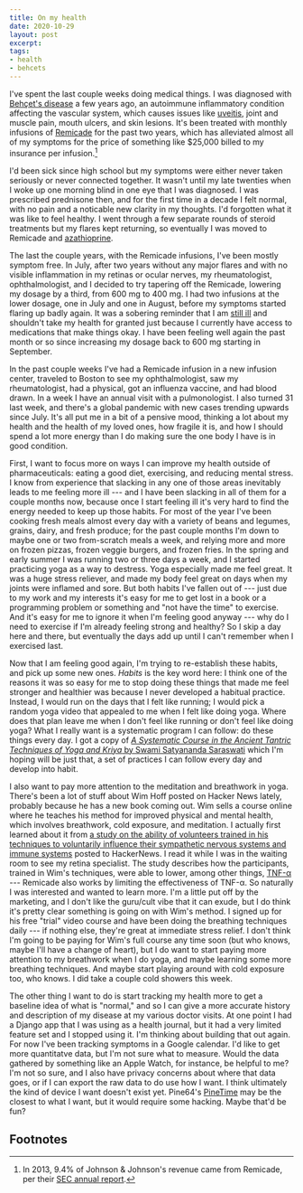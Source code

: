 ```yaml
---
title: On my health
date: 2020-10-29
layout: post
excerpt:
tags:
- health
- behcets
---
```


I've spent the last couple weeks doing medical things. I was diagnosed with
[Behçet's disease](https://en.wikipedia.org/wiki/Beh%C3%A7et%27s_disease
"Behçet's disease - Wikipedia") a few years ago, an autoimmune inflammatory
condition affecting the vascular system, which causes issues like
[uveitis](https://en.wikipedia.org/wiki/Uveitis "Uveitis - Wikipedia"), joint
and muscle pain, mouth ulcers, and skin lesions. It's been treated with monthly
infusions of [Remicade](https://en.wikipedia.org/wiki/Infliximab "Infliximab -
Wikipedia") for the past two years, which has alleviated almost all of my
symptoms for the price of something like $25,000 billed to my insurance per
infusion.[^1]

I'd been sick since high school but my symptoms were either never taken
seriously or never connected together. It wasn't until my late twenties when I
woke up one morning blind in one eye that I was diagnosed. I was prescribed
prednisone then, and for the first time in a decade I felt normal, with no pain
and a noticable new clarity in my thoughts. I'd forgotten what it was like to
feel healthy. I went through a few separate rounds of steroid treatments but my
flares kept returning, so eventually I was moved to Remicade and
[azathioprine](https://en.wikipedia.org/wiki/Azathioprine "Azathioprine -
Wikipedia").

The last the couple years, with the Remicade infusions, I've been mostly symptom
free. In July, after two years without any major flares and with no visible
inflammation in my retinas or ocular nerves, my rheumatologist, ophthalmologist,
and I decided to try tapering off the Remicade, lowering my dosage by a third,
from 600 mg to 400 mg. I had two infusions at the lower dosage, one in July and
one in August, before my symptoms started flaring up badly again. It was a
sobering reminder that I am [still
ill](https://www.youtube.com/watch?v=na1N4glBjWo "The Smiths - Still Ill (Derby
Assembly Rooms, Dec 7th 1983) - YouTube") and shouldn't take my health for
granted just because I currently have access to medications that make things
okay. I have been feeling well again the past month or so since increasing my
dosage back to 600 mg starting in September.

In the past couple weeks I've had a Remicade infusion in a new infusion center,
traveled to Boston to see my ophthalmologist, saw my rheumatologist, had a
physical, got an influenza vaccine, and had blood drawn. In a week I have an
annual visit with a pulmonologist. I also turned 31 last week, and there's a
global pandemic with new cases trending upwards since July. It's all put me in a
bit of a pensive mood, thinking a lot about my health and the health of my loved
ones, how fragile it is, and how I should spend a lot more energy than I do
making sure the one body I have is in good condition.

First, I want to focus more on ways I can improve my health outside of
pharmaceuticals: eating a good diet, exercising, and reducing mental stress. I
know from experience that slacking in any one of those areas inevitably leads to
me feeling more ill --- and I have been slacking in all of them for a couple
months now, because once I start feeling ill it's very hard to find the energy
needed to keep up those habits. For most of the year I've been cooking fresh
meals almost every day with a variety of beans and legumes, grains, dairy, and
fresh produce; for the past couple months I'm down to maybe one or two
from-scratch meals a week, and relying more and more on frozen pizzas, frozen
veggie burgers, and frozen fries. In the spring and early summer I was running
two or three days a week, and I started practicing yoga as a way to destress.
Yoga especially made me feel great. It was a huge stress reliever, and made my
body feel great on days when my joints were inflamed and sore. But both habits
I've fallen out of --- just due to my work and my interests it's easy for me to
get lost in a book or a programming problem or something and "not have the time"
to exercise. And it's easy for me to ignore it when I'm feeling good anyway ---
why do I need to exercise if I'm already feeling strong and healthy? So I skip a
day here and there, but eventually the days add up until I can't remember when I
exercised last.

Now that I am feeling good again, I'm trying to re-establish these habits, and
pick up some new ones. *Habits* is the key word here: I think one of the reasons
it was so easy for me to stop doing these things that made me feel stronger and
healthier was because I never developed a habitual practice. Instead, I would
run on the days that I felt like running; I would pick a random yoga video that
appealed to me when I felt like doing yoga. Where does that plan leave me when I
don't feel like running or don't feel like doing yoga? What I really want is a
systematic program I can follow: do these things every day. I got a copy of [*A
Systematic Course in the Ancient Tantric Techniques of Yoga and Kriya* by Swami
Satyananda
Saraswati](https://www.biharyoga.net/a-systematic-course-in-the-ancient-tantric-techniques-of-yoga-and-kriya.php
"A Systematic Course in the Ancient Tantric Techniques of Yoga and Kriya by
Swami Satyananda Saraswati") which I'm hoping will be just that, a set of
practices I can follow every day and develop into habit.

I also want to pay more attention to the meditation and breathwork in yoga.
There's been a lot of stuff about Wim Hoff posted on Hacker News lately,
probably because he has a new book coming out. Wim sells a course online where
he teaches his method for improved physical and mental health, which
involves breathwork, cold exposure, and meditation. I actually first learned
about it from [a study on the ability of volunteers trained in his techniques to
voluntarily influence their sympathetic nervous systems and immune
systems](https://www.pnas.org/content/111/20/7379?fbclid=IwAR3x-VkSQWn8Ji_7FQt_EEsbhL8dSzdLo57HyecPXXaVqee9SAiPEpCk6gQ
"Kox, van Eijk, et. al. 'Voluntary activation of the sympathetic nervous system
and attenuation of the innate immune response in humans.' PNSA May 20, 2014.")
posted to HackerNews. I read it while I was in the waiting room to see my
retina specialist. The study describes how the participants, trained in Wim's
techniques, were able to lower, among other things,
[TNF-α](https://en.wikipedia.org/wiki/Tumor_necrosis_factor "Tumor necrosis
factor - Wikipedia") --- Remicade also works by limiting the effectiveness of
TNF-α. So naturally I was interested and wanted to learn more. I'm a
little put off by the marketing, and I don't like the guru/cult vibe that it can
exude, but I do think it's pretty clear something is going on with Wim's method.
I signed up for his free "trial" video course and have been doing the breathing
techniques daily --- if nothing else, they're great at immediate stress relief.
I don't think I'm going to be paying for Wim's full course any time soon (but
who knows, maybe I'll have a change of heart), but I do want to start paying
more attention to my breathwork when I do yoga, and maybe learning some more
breathing techniques. And maybe start playing around with cold exposure too, who
knows. I did take a couple cold showers this week.

The other thing I want to do is start tracking my health more to get a baseline
idea of what is "normal," and so I can give a more accurate history and
description of my disease at my various doctor visits. At one point I had a
Django app that I was using as a health journal, but it had a very limited
feature set and I stopped using it. I'm thinking about building that out again.
For now I've been tracking symptoms in a Google calendar. I'd like to get more
quantitatve data, but I'm not sure what to measure. Would the data gathered by
something like an Apple Watch, for instance, be helpful to me? I'm not so sure,
and I also have privacy concerns about where that data goes, or if I can export
the raw data to do use how I want. I think ultimately the kind of device I want
doesn't exist yet. Pine64's [PineTime](https://www.pine64.org/pinetime/
"PineTime - Pine64") may be the closest to what I want, but it would require
some hacking. Maybe that'd be fun?

## Footnotes

[^1]: In 2013, 9.4% of Johnson & Johnson's revenue came from Remicade, per their
    [SEC annual
    report](https://www.sec.gov/Archives/edgar/data/200406/000020040614000033/a2013122910-k.htm
    "ANNUAL REPORT PURSUANT TO SECTION 13 OF THE SECURITIES EXCHANGE ACT OF
    1934 - Johnson & Johnson - 2013-12-29").
